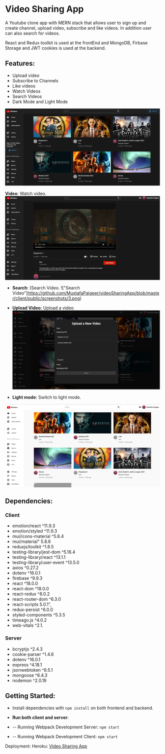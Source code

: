 # Video Sharing App

A Youtube clone app with MERN stack that allows user to sign up and create channel, upload video, subscribe and like videos. In addition user can also search for videos.

React and Redux toolkit is used at the frontEnd and MongoDB, Firbase Storage and JWT cookies is used at the backend.


## Features:
- Upload video
- Subscribe to Channels
- Like videos
- Watch Videos
- Search Videos
- Dark Mode and Light Mode

!["Home Page"](https://github.com/MustafaPaigeer/videoSharingApp/blob/master/client/public/screenshots/1.png)

**Video**: Watch video.
!["Video Page"](https://github.com/MustafaPaigeer/videoSharingApp/blob/master/client/public/screenshots/2.png)

- **Search**: (Search Video.
  !["Search Video"]https://github.com/MustafaPaigeer/videoSharingApp/blob/master/client/public/screenshots/3.png)

- **Upload Video**: Upload a video
  !["upload a video"](https://github.com/MustafaPaigeer/videoSharingApp/blob/master/client/public/screenshots/4.png)

- **Light mode**: Switch to light mode.

!["Light mode"](https://github.com/MustafaPaigeer/videoSharingApp/blob/master/client/public/screenshots/5.png)

## Dependencies:

### Client
- emotion/react ^11.9.3
- emotion/styled ^11.9.3
- mui/icons-material ^5.8.4
- mui/material" 5.8.6
- reduxjs/toolkit ^1.8.5
- testing-library/jest-dom ^5.16.4
- testing-library/react ^13.1.1
- testing-library/user-event ^13.5.0
- axios ^0.27.2
- dotenv ^16.0.1
- firebase ^9.9.3
- react ^18.0.0
- react-dom ^18.0.0
- react-redux ^8.0.2
- react-router-dom ^6.3.0
- react-scripts 5.0.1",
- redux-persist ^6.0.0
- styled-components ^5.3.5
- timeago.js ^4.0.2
- web-vitals ^2.1.

### Server

- bcryptjs ^2.4.3
- cookie-parser ^1.4.6
- dotenv ^16.0.1
- express ^4.18.1
- jsonwebtoken ^8.5.1
- mongoose ^6.4.3
- nodemon ^2.0.19


## Getting Started:

- Install dependencies with `npm install` on both frontend and backend.

- **Run both client and server**:
- -- Running Webpack Development Server: `npm start`
- -- Running Webpack Development Client: `npm start`

Deployment:
Heroku:
[Video Sharing App]()
